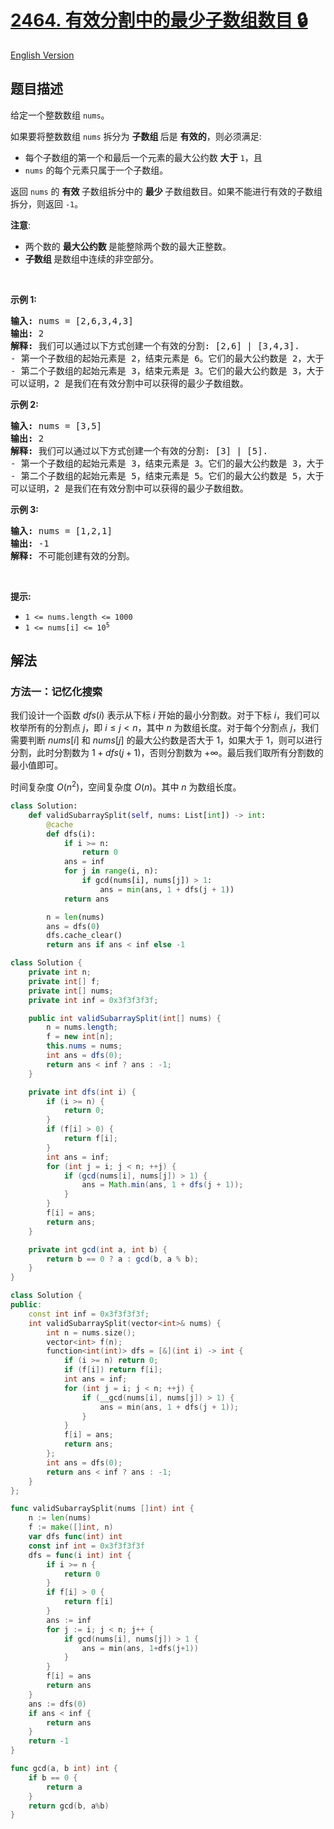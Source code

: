 # [2464. 有效分割中的最少子数组数目 🔒](https://leetcode.cn/problems/minimum-subarrays-in-a-valid-split)

[English Version](/solution/2400-2499/2464.Minimum%20Subarrays%20in%20a%20Valid%20Split/README_EN.md)

<!-- tags:数组,数学,动态规划,数论 -->

<!-- difficulty:中等 -->

## 题目描述

<!-- 这里写题目描述 -->

<p>给定一个整数数组 <code>nums</code>。</p>

<p>如果要将整数数组 <code>nums</code> 拆分为&nbsp;<strong>子数组&nbsp;</strong>后是&nbsp;<strong>有效的</strong>，则必须满足:</p>

<ul>
	<li>每个子数组的第一个和最后一个元素的最大公约数&nbsp;<strong>大于</strong> <code>1</code>，且</li>
	<li><code>nums</code> 的每个元素只属于一个子数组。</li>
</ul>

<p>返回 <code>nums</code>&nbsp;的&nbsp;<strong>有效&nbsp;</strong>子数组拆分中的&nbsp;<strong>最少&nbsp;</strong>子数组数目。如果不能进行有效的子数组拆分，则返回 <code>-1</code>。</p>

<p><b>注意</b>:</p>

<ul>
	<li>两个数的&nbsp;<strong>最大公约数&nbsp;</strong>是能整除两个数的最大正整数。</li>
	<li><strong>子数组&nbsp;</strong>是数组中连续的非空部分。</li>
</ul>

<p>&nbsp;</p>

<p><strong>示例 1:</strong></p>

<pre>
<strong>输入:</strong> nums = [2,6,3,4,3]
<strong>输出:</strong> 2
<strong>解释:</strong> 我们可以通过以下方式创建一个有效的分割: [2,6] | [3,4,3].
- 第一个子数组的起始元素是 2，结束元素是 6。它们的最大公约数是 2，大于 1。
- 第二个子数组的起始元素是 3，结束元素是 3。它们的最大公约数是 3，大于 1。
可以证明，2 是我们在有效分割中可以获得的最少子数组数。
</pre>

<p><strong>示例 2:</strong></p>

<pre>
<strong>输入:</strong> nums = [3,5]
<strong>输出:</strong> 2
<strong>解释:</strong> 我们可以通过以下方式创建一个有效的分割: [3] | [5].
- 第一个子数组的起始元素是 3，结束元素是 3。它们的最大公约数是 3，大于 1。
- 第二个子数组的起始元素是 5，结束元素是 5。它们的最大公约数是 5，大于 1。
可以证明，2 是我们在有效分割中可以获得的最少子数组数。
</pre>

<p><strong>示例&nbsp;3:</strong></p>

<pre>
<strong>输入:</strong> nums = [1,2,1]
<strong>输出:</strong> -1
<strong>解释:</strong> 不可能创建有效的分割。</pre>

<p>&nbsp;</p>

<p><strong>提示:</strong></p>

<ul>
	<li><code>1 &lt;= nums.length &lt;= 1000</code></li>
	<li><code>1 &lt;= nums[i] &lt;= 10<sup>5</sup></code></li>
</ul>

## 解法

### 方法一：记忆化搜索

我们设计一个函数 $dfs(i)$ 表示从下标 $i$ 开始的最小分割数。对于下标 $i$，我们可以枚举所有的分割点 $j$，即 $i \leq j \lt n$，其中 $n$ 为数组长度。对于每个分割点 $j$，我们需要判断 $nums[i]$ 和 $nums[j]$ 的最大公约数是否大于 $1$，如果大于 $1$，则可以进行分割，此时分割数为 $1 + dfs(j + 1)$，否则分割数为 $+\infty$。最后我们取所有分割数的最小值即可。

时间复杂度 $O(n^2)$，空间复杂度 $O(n)$。其中 $n$ 为数组长度。

<!-- tabs:start -->

```python
class Solution:
    def validSubarraySplit(self, nums: List[int]) -> int:
        @cache
        def dfs(i):
            if i >= n:
                return 0
            ans = inf
            for j in range(i, n):
                if gcd(nums[i], nums[j]) > 1:
                    ans = min(ans, 1 + dfs(j + 1))
            return ans

        n = len(nums)
        ans = dfs(0)
        dfs.cache_clear()
        return ans if ans < inf else -1
```

```java
class Solution {
    private int n;
    private int[] f;
    private int[] nums;
    private int inf = 0x3f3f3f3f;

    public int validSubarraySplit(int[] nums) {
        n = nums.length;
        f = new int[n];
        this.nums = nums;
        int ans = dfs(0);
        return ans < inf ? ans : -1;
    }

    private int dfs(int i) {
        if (i >= n) {
            return 0;
        }
        if (f[i] > 0) {
            return f[i];
        }
        int ans = inf;
        for (int j = i; j < n; ++j) {
            if (gcd(nums[i], nums[j]) > 1) {
                ans = Math.min(ans, 1 + dfs(j + 1));
            }
        }
        f[i] = ans;
        return ans;
    }

    private int gcd(int a, int b) {
        return b == 0 ? a : gcd(b, a % b);
    }
}
```

```cpp
class Solution {
public:
    const int inf = 0x3f3f3f3f;
    int validSubarraySplit(vector<int>& nums) {
        int n = nums.size();
        vector<int> f(n);
        function<int(int)> dfs = [&](int i) -> int {
            if (i >= n) return 0;
            if (f[i]) return f[i];
            int ans = inf;
            for (int j = i; j < n; ++j) {
                if (__gcd(nums[i], nums[j]) > 1) {
                    ans = min(ans, 1 + dfs(j + 1));
                }
            }
            f[i] = ans;
            return ans;
        };
        int ans = dfs(0);
        return ans < inf ? ans : -1;
    }
};
```

```go
func validSubarraySplit(nums []int) int {
	n := len(nums)
	f := make([]int, n)
	var dfs func(int) int
	const inf int = 0x3f3f3f3f
	dfs = func(i int) int {
		if i >= n {
			return 0
		}
		if f[i] > 0 {
			return f[i]
		}
		ans := inf
		for j := i; j < n; j++ {
			if gcd(nums[i], nums[j]) > 1 {
				ans = min(ans, 1+dfs(j+1))
			}
		}
		f[i] = ans
		return ans
	}
	ans := dfs(0)
	if ans < inf {
		return ans
	}
	return -1
}

func gcd(a, b int) int {
	if b == 0 {
		return a
	}
	return gcd(b, a%b)
}
```

<!-- tabs:end -->

<!-- end -->
